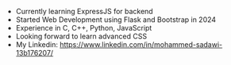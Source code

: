 - Currently learning ExpressJS for backend
- Started Web Development using Flask and Bootstrap in 2024
- Experience in C, C++, Python, JavaScript
- Looking forward to learn advanced CSS
- My Linkedin: https://www.linkedin.com/in/mohammed-sadawi-13b176207/

<!---
msadawi1/msadawi1 is a ✨ special ✨ repository because its `README.md` (this file) appears on your GitHub profile.
You can click the Preview link to take a look at your changes.
--->
